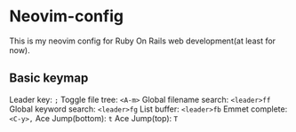 
# Neovim-config
This is my neovim config for Ruby On Rails web development(at least for now).

## Basic keymap
Leader key: `;`
Toggle file tree: `<A-m>`
Global filename search: `<leader>ff`
Global keyword search: `<leader>fg`
List buffer: `<leader>fb`
Emmet complete: `<C-y>,`
Ace Jump(bottom): `t`
Ace Jump(top): `T`
